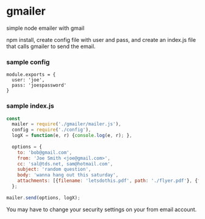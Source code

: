 # gmailer
simple node emailer with gmail

npm install, create config file with user and pass, and create an index.js file that calls gmailer to send the email.  

### sample config
```
module.exports = {
  user: 'joe',
  pass: 'joespassword'
}
```

### sample index.js

```javascript
const
  mailer = require('./gmailer/mailer.js'),
  config = require('./config'),
  logX = function(e, r) {console.log(e, r); },
  
  options = {
    to: 'bob@gmail.com',
    from: 'Joe Smith <joe@gmail.com>',
    cc: 'sal@tds.net, sam@hotmail.com',
    subject: 'random question',
    body: 'wanna hang out this saturday',
    attachments: [{filename: 'letsdothis.pdf', path: './flyer.pdf'}, {filename: 'randomPicture.png', path: './randomPicture.png'}]
  };
  
mailer.send(options, logX);
```
You may have to change your security settings on your from email account. 
